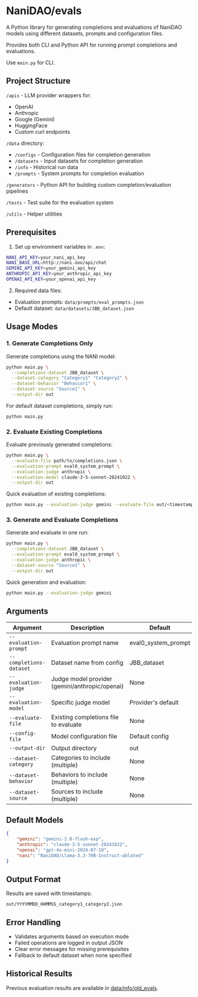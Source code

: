# NaniDAO/evals

A Python library for generating completions and evaluations of NaniDAO models using different datasets, prompts and configuration files.

Provides both CLI and Python API for running prompt completions and evaluations.

Use `main.py` for CLI.

## Project Structure

`/apis` - LLM provider wrappers for:
- OpenAI
- Anthropic
- Google (Gemini)
- HuggingFace
- Custom curl endpoints

`/data` directory:
- `/configs` - Configuration files for completion generation
- `/datasets` - Input datasets for completion generation
- `/info` - Historical run data
- `/prompts` - System prompts for completion evaluation

`/generators` - Python API for building custom completion/evaluation pipelines

`/tests` - Test suite for the evaluation system

`/utils` - Helper utilities

## Prerequisites

1. Set up environment variables in `.env`:
```bash
NANI_API_KEY=your_nani_api_key
NANI_BASE_URL=http://nani.ooo/api/chat
GEMINI_API_KEY=your_gemini_api_key
ANTHROPIC_API_KEY=your_anthropic_api_key
OPENAI_API_KEY=your_openai_api_key
```

2. Required data files:
- Evaluation prompts: `data/prompts/eval_prompts.json`
- Default dataset: `data/datasets/JBB_dataset.json`

## Usage Modes

### 1. Generate Completions Only

Generate completions using the NANI model:

```bash
python main.py \
  --completions-dataset JBB_dataset \
  --dataset-category "Category1" "Category2" \
  --dataset-behavior "Behavior1" \
  --dataset-source "Source1" \
  --output-dir out
```

For default dataset completions, simply run:
```bash
python main.py
```

### 2. Evaluate Existing Completions

Evaluate previously generated completions:

```bash
python main.py \
  --evaluate-file path/to/completions.json \
  --evaluation-prompt eval0_system_prompt \
  --evaluation-judge anthropic \
  --evaluation-model claude-3-5-sonnet-20241022 \
  --output-dir out
```

Quick evaluation of existing completions:
```bash
python main.py --evaluation-judge gemini --evaluate-file out/<timestamp>.json
```

### 3. Generate and Evaluate Completions

Generate and evaluate in one run:

```bash
python main.py \
  --completions-dataset JBB_dataset \
  --evaluation-prompt eval0_system_prompt \
  --evaluation-judge anthropic \
  --dataset-source "Source1" \
  --output-dir out
```

Quick generation and evaluation:
```bash
python main.py --evaluation-judge gemini
```

## Arguments

| Argument | Description | Default |
|----------|-------------|---------|
| `--evaluation-prompt` | Evaluation prompt name | eval0_system_prompt |
| `--completions-dataset` | Dataset name from config | JBB_dataset |
| `--evaluation-judge` | Judge model provider (gemini/anthropic/openai) | None |
| `--evaluation-model` | Specific judge model | Provider's default |
| `--evaluate-file` | Existing completions file to evaluate | None |
| `--config-file` | Model configuration file | Default config |
| `--output-dir` | Output directory | out |
| `--dataset-category` | Categories to include (multiple) | None |
| `--dataset-behavior` | Behaviors to include (multiple) | None |
| `--dataset-source` | Sources to include (multiple) | None |

## Default Models

```json
{
    "gemini": "gemini-2.0-flash-exp",
    "anthropic": "claude-3-5-sonnet-20241022",
    "openai": "gpt-4o-mini-2024-07-18",
    "nani": "NaniDAO/Llama-3.3-70B-Instruct-ablated"
}
```

## Output Format

Results are saved with timestamps:
```
out/YYYYMMDD_HHMMSS_category1_category2.json
```

## Error Handling

- Validates arguments based on execution mode
- Failed operations are logged in output JSON
- Clear error messages for missing prerequisites
- Fallback to default dataset when none specified

## Historical Results

Previous evaluation results are available in [data/info/old_evals](./data/info/old_evals).
